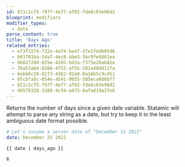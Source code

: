 ```yaml
---
id: 811c1cf5-797f-4e77-af92-fde6c03e96d2
blueprint: modifiers
modifier_types:
  - date
parse_content: true
title: 'Days Ago'
related_entries:
  - e73f1574-732e-4a74-be47-37e1fddb05d6
  - 603701ba-5da7-4ec8-abe5-5bc9fe6861ea
  - 06027289-825e-4205-bd3a-f375e26ab81e
  - 7ba53a64-0266-4752-af5b-282a40dd11fa
  - 6ebb6c28-d1f3-4362-92a0-8a16b5c9cd51
  - 6fcbfa5c-854e-4541-9955-505eca0d6bf7
  - 811c1cf5-797f-4e77-af92-fde6c03e96d2
  - 40578328-3288-4c54-a475-8afad19a37e6
---
```

Returns the number of days since a given date variable. Statamic will attempt to parse any string as a date, but try to keep it in the least ambiguous date format possible.


```yaml
# Let's assume a server date of "December 31 2021"
date: December 25 2021
```

```antlers
{{ date | days_ago }}
```

```output
6
```